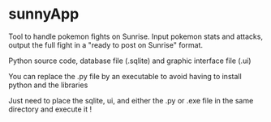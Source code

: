 # sunnyApp
Tool to handle pokemon fights on Sunrise. Input pokemon stats and attacks, output the full fight in a "ready to post on Sunrise" format. 

Python source code, database file (.sqlite) and graphic interface file (.ui)

You can replace the .py file by an executable to avoid having to install python and the libraries

Just need to place the sqlite, ui, and either the .py or .exe file in the same directory and execute it !
